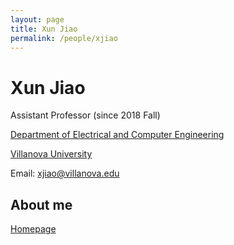 ```yaml
---
layout: page
title: Xun Jiao
permalink: /people/xjiao
---
```


# Xun Jiao
Assistant Professor (since 2018 Fall)

[Department of Electrical and Computer Engineering](https://www1.villanova.edu/villanova/engineering/departments/ece.html)

[Villanova University](https://www1.villanova.edu/university.html)

Email: xjiao@villanova.edu

## About me
[Homepage](http://www.ece.villanova.edu/~xjiao/)
